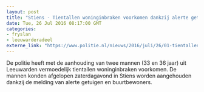 ```yaml
---
layout: post
title: "Stiens - Tientallen woninginbraken voorkomen dankzij alerte getuigen"
date: Tue, 26 Jul 2016 08:17:00 GMT
categories: 
- fryslan 
- leeuwarderadeel 
externe_link: "https://www.politie.nl/nieuws/2016/juli/26/01-tientallen-woninginbraken-voorkomen-dankzij-alerte-getuige.html"
---
```


De politie heeft met de aanhouding van twee mannen (33 en 36 jaar) uit Leeuwarden vermoedelijk tientallen woninginbraken voorkomen. De mannen konden afgelopen zaterdagavond in Stiens worden aangehouden dankzij de melding van alerte getuigen en buurtbewoners.
